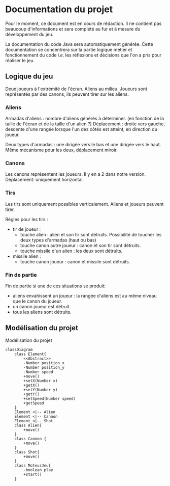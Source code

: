 # Documentation du projet

Pour le moment, ce document est en cours de rédaction. Il ne contient pas beaucoup d'informations et sera complété au fur et à mesure du développement du jeu.

La documentation du code Java sera automatiquement générée. Cette documentation se concentrera sur la partie logique métier et fonctionnement du code $i.e.$ les réflexions et décisions que l'on a pris pour réaliser le jeu.

## Logique du jeu

Deux joueurs à l'extrémité de l'écran.
Aliens au milieu.
Joueurs sont représentés par des canons, ils peuvent tirer sur les aliens.

### Aliens

Armadas d'aliens : nombre d'aliens générés à déterminer. (en fonction de la taille de l'écran et de la taille d'un alien ?)
Déplacement : droite vers gauche, descente d'une rangée lorsque l'un des côtés est atteint, en direction du joueur.

Deux types d'armadas : une dirigée vers le bas et une dirigée vers le haut. Même mécanisme pour les deux, déplacement miroir.

### Canons

Les canons représentent les joueurs. Il y en a 2 dans notre version.
Déplacement: uniquement horizontal.

### Tirs

Les tirs sont uniquement possibles verticalement.
Aliens et joueurs peuvent tirer.

Règles pour les tirs :

- tir de joueur :
  - touche alien : alien et son tir sont détruits. Possibilité de toucher les deux types d'armadas (haut ou bas)
  - touche canon autre joueur : canon et son tir sont détruits.
  - touche missile d'un alien : les deux sont détruits.
- missile alien :
  - touche canon joueur : canon et missile sont détruits.

### Fin de partie

Fin de partie si une de ces situations se produit:

- aliens envahissent un joueur : la rangée d'aliens est au même niveau que le canon du joueur.
- un canon joueur est détruit.
- tous les aliens sont détruits.

## Modélisation du projet

Modélisation du projet

```mermaid
classDiagram
    class Element{
        <<Abstract>>
        -Number position_x
        -Number position_y
        -Number speed
        +move()
        +setX(Number x)
        +getX()
        +setY(Number y)
        +getY()
        +setSpeed(Number speed)
        +getSpeed
    }
    Element <|-- Alien
    Element <|-- Cannon
    Element <|-- Shot
    class Alien{
        +move()
    }
    class Cannon {
        +move()
    }
    class Shot{
        +move()
    }
    class MoteurJeu{
        -boolean play
        +start()
    }
```
